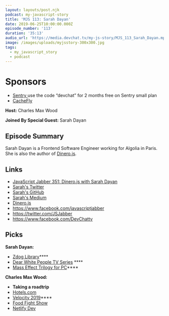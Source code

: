 ```yaml
---
layout: layouts/post.njk
podcast: my-javascript-story
title: 'MJS 113: Sarah Dayan'
date: 2019-06-25T10:00:00.000Z
episode_number: '113'
duration: '35:13'
audio_url: 'https://media.devchat.tv/my-js-story/MJS_113_Sarah_Dayan.mp3'
image: /images/uploads/myjsstory-300x300.jpg
tags:
  - my_javascript_story
  - podcast
---
```

# Sponsors

* [Sentry ](https://sentry.io/welcome/) use the code “devchat” for 2 months free on Sentry small plan
* [CacheFly](https://www.cachefly.com)

**Host:** Charles Max Wood

**Joined By Special Guest:** Sarah Dayan

## **Episode Summary**

Sarah Dayan is a Frontend Software Engineer working for Algolia in Paris. She is also the author of [Dinero.js](https://sarahdayan.github.io/dinero.js/).

## **Links**

* [JavaScript Jabber 351: Dinero.js with Sarah Dayan](https://devchat.tv/js-jabber/jsj-351-dinero-js-with-sarah-dayan/)
* [Sarah's Twitter](https://twitter.com/frontstuff_io?lang=en)
* [Sarah's GitHub](https://github.com/sarahdayan)
* [Sarah's Medium](https://medium.com/@frontstuff) 
* [Dinero.js](https://sarahdayan.github.io/dinero.js/)
* <https://www.facebook.com/javascriptjabber>
* <https://twitter.com/JSJabber>
* <https://www.facebook.com/DevChattv>

## Picks

**Sarah Dayan:**

* [Zdog Library](https://zzz.dog)****
* [Dear White People TV Series](https://www.imdb.com/title/tt5707802) ****
* [Mass Effect Trilogy for PC](https://www.origin.com/usa/en-us/store/mass-effect/mass-effect-trilogy)****

**Charles Max Wood:**

* **Taking a roadtrip**
* [Hotels.com](https://hotels.com/)
* [Velocity 2019](https://conferences.oreilly.com/velocity/vl-ca/public/cfp/690)****
* [Food Fight Show](http://foodfightshow.org/)
* [Netlify Dev](https://www.netlify.com/products/dev/)
